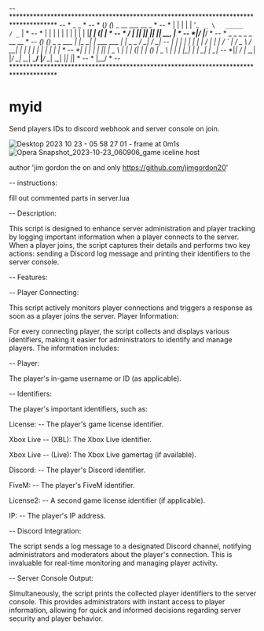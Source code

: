 -- *************************************************************************************
-- *   _   _                                                                           *
-- *  (_) (_)  _ __ ___             __ _                                               *
-- *  | | | | | '_ ` _ \   _____   / _` |                                              *
-- *  | | | | | | | | | | |_____| | (_| |                                              *
-- * _/ | |_| |_| |_| |_|          \__, |                                              *
-- *|__/                           |___/                                               *
-- * _       _                 _           _                   _              __    __ *
-- *(_)     (_)  _   _   ___  | |_      __| |   ___      ___  | |_   _   _   / _|  / _|*
-- *| |     | | | | | | / __| | __|    / _` |  / _ \    / __| | __| | | | | | |_  | |_ *
-- *| |     | | | |_| | \__ \ | |_    | (_| | | (_) |   \__ \ | |_  | |_| | |  _| |  _|*
-- *|_|    _/ |  \__,_| |___/  \__|    \__,_|  \___/    |___/  \__|  \__,_| |_|   |_|  *
-- *      |__/                                                                         *
-- *************************************************************************************

# myid
Send players IDs to discord webhook and server console on join.

![Desktop 2023 10 23 - 05 58 27 01 - frame at 0m1s](https://github.com/jimgordon20/myid/assets/110393030/4da73acd-9480-487e-9eb0-83106913f4e1)
![Opera Snapshot_2023-10-23_060906_game iceline host](https://github.com/jimgordon20/myid/assets/110393030/e65708bd-4fb6-4883-ab1d-51be2690cc03)


author 'jim gordon the on and only  <https://github.com/jimgordon20>'



-- instructions:

fill out commented parts in server.lua






-- Description:

This script is designed to enhance server administration and player tracking by logging important information when a player connects to the server. When a player joins, the script captures their details and performs two key actions: sending a Discord log message and printing their identifiers to the server console.

-- Features:

-- Player Connecting:

This script actively monitors player connections and triggers a response as soon as a player joins the server.
Player Information:

For every connecting player, the script collects and displays various identifiers, making it easier for administrators to identify and manage players. The information includes:

-- Player:

The player's in-game username or ID (as applicable).

-- Identifiers:

The player's important identifiers, such as:

License: -- The player's game license identifier.

Xbox Live -- (XBL): The Xbox Live identifier.

Xbox Live -- (Live): The Xbox Live gamertag (if available).

Discord: -- The player's Discord identifier.

FiveM: -- The player's FiveM identifier.

License2: -- A second game license identifier (if applicable).

IP: -- The player's IP address.

-- Discord Integration:

The script sends a log message to a designated Discord channel, notifying administrators and moderators about the player's connection. This is invaluable for real-time monitoring and managing player activity.

-- Server Console Output:

Simultaneously, the script prints the collected player identifiers to the server console. This provides administrators with instant access to player information, allowing for quick and informed decisions regarding server security and player behavior.
